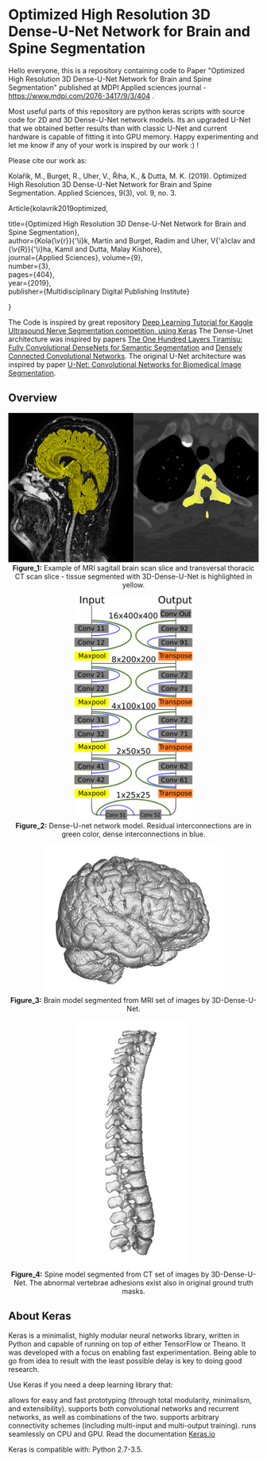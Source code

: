 # Optimized High Resolution 3D Dense-U-Net Network for Brain and Spine Segmentation
Hello everyone, this is a repository containing code to Paper "Optimized High Resolution 3D Dense-U-Net Network for Brain and Spine Segmentation" published at MDPI Applied sciences journal - https://www.mdpi.com/2076-3417/9/3/404 .

Most useful parts of this repository are python keras scripts with source code for 2D and 3D Dense-U-Net network models. Its an upgraded U-Net that we obtained better results than with classic U-Net and current hardware is capable of fitting it into GPU memory. Happy experimenting and let me know if any of your work is inspired by our work :) !

Please cite our work as:

Kolařík, M., Burget, R., Uher, V., Říha, K., & Dutta, M. K. (2019). Optimized High Resolution 3D Dense-U-Net Network for Brain and Spine Segmentation. Applied Sciences, 9(3), vol. 9, no. 3. 


Article{kolavrik2019optimized,<br> <p margin-left:5em>
  title={Optimized High Resolution 3D Dense-U-Net Network for Brain and Spine Segmentation},<br>
  author={Kola{\v{r}}{\'\i}k, Martin and Burget, Radim and Uher, V{\'a}clav and {\v{R}}{\'\i}ha, Kamil and Dutta, Malay Kishore},<br>
  journal={Applied Sciences},
  volume={9},<br>
  number={3},<br>
  pages={404},<br>
  year={2019},<br>
  publisher={Multidisciplinary Digital Publishing Institute} <br> </p>
}


The Code is inspired by great repository [Deep Learning Tutorial for Kaggle Ultrasound Nerve Segmentation competition, using Keras](https://github.com/jocicmarko/ultrasound-nerve-segmentation)
The Dense-Unet architecture was inspired by papers [The One Hundred Layers Tiramisu: Fully Convolutional DenseNets for Semantic Segmentation](https://arxiv.org/pdf/1611.09326.pdf) and [Densely Connected Convolutional Networks](https://arxiv.org/pdf/1608.06993.pdf).
The original U-Net architecture was inspired by paper [U-Net: Convolutional Networks for Biomedical Image Segmentation](http://lmb.informatik.uni-freiburg.de/people/ronneber/u-net/).


## Overview

<p align="center">
  <img height="300" src="img/combination.png"> <br>
<b>Figure_1:</b> Example of MRI sagitall brain scan slice and transversal thoracic CT scan slice - tissue segmented with 3D-Dense-U-Net is highlighted in yellow.
</p>

<p align="center">
  <img height="450" src="img/unet_final.png"> <br>
<b>Figure_2:</b> Dense-U-net network model. Residual interconnections are in green color, dense interconnections in blue.
</p>

<p align="center">
  <img height="300" src="img/dense_brain.png"> <br>
<b>Figure_3:</b> Brain model segmented from MRI set of images by 3D-Dense-U-Net.
</p>

<p align="center">
  <img height="500" src="img/dense_spine.png"> <br>
<b>Figure_4:</b> Spine model segmented from CT set of images by 3D-Dense-U-Net. The abnormal vertebrae adhesions exist also in original ground truth masks.
</p>


## About Keras

Keras is a minimalist, highly modular neural networks library, written in Python and capable of running on top of either TensorFlow or Theano. It was developed with a focus on enabling fast experimentation. Being able to go from idea to result with the least possible delay is key to doing good research.

Use Keras if you need a deep learning library that:

allows for easy and fast prototyping (through total modularity, minimalism, and extensibility).
supports both convolutional networks and recurrent networks, as well as combinations of the two.
supports arbitrary connectivity schemes (including multi-input and multi-output training).
runs seamlessly on CPU and GPU.
Read the documentation [Keras.io](http://keras.io/)

Keras is compatible with: Python 2.7-3.5.
